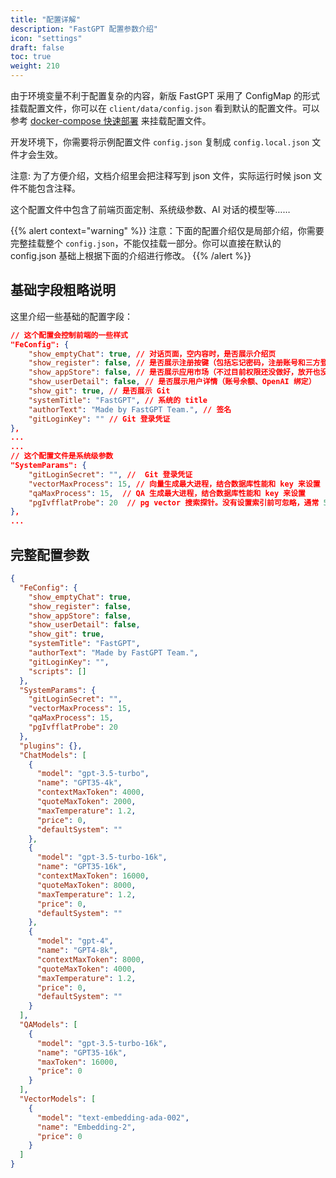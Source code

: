 ```yaml
---
title: "配置详解"
description: "FastGPT 配置参数介绍"
icon: "settings"
draft: false
toc: true
weight: 210
---
```


由于环境变量不利于配置复杂的内容，新版 FastGPT 采用了 ConfigMap 的形式挂载配置文件，你可以在 `client/data/config.json` 看到默认的配置文件。可以参考 [docker-compose 快速部署](/docs/installation/docker/) 来挂载配置文件。

开发环境下，你需要将示例配置文件 `config.json` 复制成 `config.local.json` 文件才会生效。

注意: 为了方便介绍，文档介绍里会把注释写到 json 文件，实际运行时候 json 文件不能包含注释。

这个配置文件中包含了前端页面定制、系统级参数、AI 对话的模型等……

{{% alert context="warning" %}}
注意：下面的配置介绍仅是局部介绍，你需要完整挂载整个 `config.json`，不能仅挂载一部分。你可以直接在默认的 config.json 基础上根据下面的介绍进行修改。
{{% /alert %}}

## 基础字段粗略说明

这里介绍一些基础的配置字段：

```json
// 这个配置会控制前端的一些样式
"FeConfig": {
    "show_emptyChat": true, // 对话页面，空内容时，是否展示介绍页
    "show_register": false, // 是否展示注册按键（包括忘记密码，注册账号和三方登录）
    "show_appStore": false, // 是否展示应用市场（不过目前权限还没做好，放开也没用）
    "show_userDetail": false, // 是否展示用户详情（账号余额、OpenAI 绑定）
    "show_git": true, // 是否展示 Git
    "systemTitle": "FastGPT", // 系统的 title
    "authorText": "Made by FastGPT Team.", // 签名
    "gitLoginKey": "" // Git 登录凭证
},
...
...
// 这个配置文件是系统级参数
"SystemParams": {
    "gitLoginSecret": "", //  Git 登录凭证
    "vectorMaxProcess": 15, // 向量生成最大进程，结合数据库性能和 key 来设置
    "qaMaxProcess": 15,  // QA 生成最大进程，结合数据库性能和 key 来设置
    "pgIvfflatProbe": 20  // pg vector 搜索探针。没有设置索引前可忽略，通常 50w 组以上才需要设置。
},
...
```

## 完整配置参数

```json
{
  "FeConfig": {
    "show_emptyChat": true,
    "show_register": false,
    "show_appStore": false,
    "show_userDetail": false,
    "show_git": true,
    "systemTitle": "FastGPT",
    "authorText": "Made by FastGPT Team.",
    "gitLoginKey": "",
    "scripts": []
  },
  "SystemParams": {
    "gitLoginSecret": "",
    "vectorMaxProcess": 15,
    "qaMaxProcess": 15,
    "pgIvfflatProbe": 20
  },
  "plugins": {},
  "ChatModels": [
    {
      "model": "gpt-3.5-turbo",
      "name": "GPT35-4k",
      "contextMaxToken": 4000,
      "quoteMaxToken": 2000,
      "maxTemperature": 1.2,
      "price": 0,
      "defaultSystem": ""
    },
    {
      "model": "gpt-3.5-turbo-16k",
      "name": "GPT35-16k",
      "contextMaxToken": 16000,
      "quoteMaxToken": 8000,
      "maxTemperature": 1.2,
      "price": 0,
      "defaultSystem": ""
    },
    {
      "model": "gpt-4",
      "name": "GPT4-8k",
      "contextMaxToken": 8000,
      "quoteMaxToken": 4000,
      "maxTemperature": 1.2,
      "price": 0,
      "defaultSystem": ""
    }
  ],
  "QAModels": [
    {
      "model": "gpt-3.5-turbo-16k",
      "name": "GPT35-16k",
      "maxToken": 16000,
      "price": 0
    }
  ],
  "VectorModels": [
    {
      "model": "text-embedding-ada-002",
      "name": "Embedding-2",
      "price": 0
    }
  ]
}
```